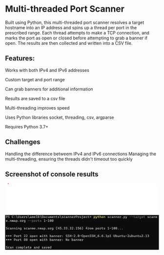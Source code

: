 # Multi-threaded Port Scanner

Built using Python, this multi-threaded port scanner resolves a target hostname into an IP address and spins up a thread per port in the prescribed range.
Each thread attempts to make a TCP connection, and marks the port as open or closed before attempting to grab a banner if open. The results are then collected and written into a CSV file. 

## Features:
Works with both IPv4 and IPv6 addresses

Custom target and port range

Can grab banners for additional information

Results are saved to a csv file

Multi-threading improves speed

Uses Python libraries socket, threading, csv, argparse

Requires Python 3.7+


## Challenges 
Handling the difference betweem IPv4 and IPv6 connections
Managing the multi-threading, ensuring the threads didn't timeout too quickly

## Screenshot of console results

![Screenshot](consoleOutput.png)
